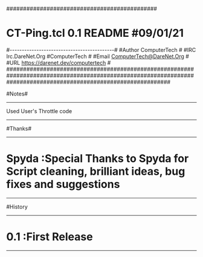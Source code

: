 #############################################
# CT-Ping.tcl 0.1  README         #09/01/21 #
#-------------------------------------------#
#Author  ComputerTech                       #
#IRC     Irc.DareNet.Org  #ComputerTech     #
#Email   ComputerTech@DareNet.Org           #
#URL     https://darenet.dev/computertech   #
#################################################################################################################################################################

#Notes#

-----------------------------------------------------------------------------------------------------
Used User's Throttle code

-----------------------------------------------------------------------------------------------------


#Thanks#

------------------------------------------------------------------------------------------------------
# Spyda   :Special Thanks to Spyda for Script cleaning, brilliant ideas, bug fixes and suggestions

------------------------------------------------------------------------------------------------------


#History

------------------------------------------------------------------------------------------------------
# 0.1 :First Release

------------------------------------------------------------------------------------------------------
